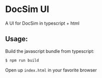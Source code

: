 # DocSim UI
A UI for DocSim in typescript + html

## Usage:

Build the javascript bundle from typescript:
```sh
$ npm run build
```

Open up `index.html` in your favorite browser

